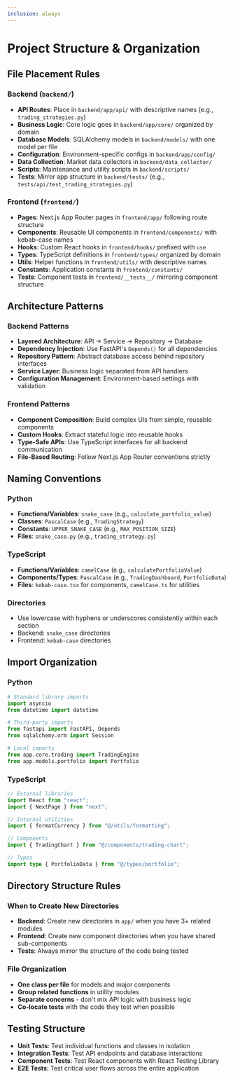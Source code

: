 ```yaml
---
inclusion: always
---
```


# Project Structure & Organization

## File Placement Rules

### Backend (`backend/`)

- **API Routes**: Place in `backend/app/api/` with descriptive names (e.g., `trading_strategies.py`)
- **Business Logic**: Core logic goes in `backend/app/core/` organized by domain
- **Database Models**: SQLAlchemy models in `backend/models/` with one model per file
- **Configuration**: Environment-specific configs in `backend/app/config/`
- **Data Collection**: Market data collectors in `backend/data_collector/`
- **Scripts**: Maintenance and utility scripts in `backend/scripts/`
- **Tests**: Mirror app structure in `backend/tests/` (e.g., `tests/api/test_trading_strategies.py`)

### Frontend (`frontend/`)

- **Pages**: Next.js App Router pages in `frontend/app/` following route structure
- **Components**: Reusable UI components in `frontend/components/` with kebab-case names
- **Hooks**: Custom React hooks in `frontend/hooks/` prefixed with `use`
- **Types**: TypeScript definitions in `frontend/types/` organized by domain
- **Utils**: Helper functions in `frontend/utils/` with descriptive names
- **Constants**: Application constants in `frontend/constants/`
- **Tests**: Component tests in `frontend/__tests__/` mirroring component structure

## Architecture Patterns

### Backend Patterns

- **Layered Architecture**: API → Service → Repository → Database
- **Dependency Injection**: Use FastAPI's `Depends()` for all dependencies
- **Repository Pattern**: Abstract database access behind repository interfaces
- **Service Layer**: Business logic separated from API handlers
- **Configuration Management**: Environment-based settings with validation

### Frontend Patterns

- **Component Composition**: Build complex UIs from simple, reusable components
- **Custom Hooks**: Extract stateful logic into reusable hooks
- **Type-Safe APIs**: Use TypeScript interfaces for all backend communication
- **File-Based Routing**: Follow Next.js App Router conventions strictly

## Naming Conventions

### Python

- **Functions/Variables**: `snake_case` (e.g., `calculate_portfolio_value`)
- **Classes**: `PascalCase` (e.g., `TradingStrategy`)
- **Constants**: `UPPER_SNAKE_CASE` (e.g., `MAX_POSITION_SIZE`)
- **Files**: `snake_case.py` (e.g., `trading_strategy.py`)

### TypeScript

- **Functions/Variables**: `camelCase` (e.g., `calculatePortfolioValue`)
- **Components/Types**: `PascalCase` (e.g., `TradingDashboard`, `PortfolioData`)
- **Files**: `kebab-case.tsx` for components, `camelCase.ts` for utilities

### Directories

- Use lowercase with hyphens or underscores consistently within each section
- Backend: `snake_case` directories
- Frontend: `kebab-case` directories

## Import Organization

### Python

```python
# Standard library imports
import asyncio
from datetime import datetime

# Third-party imports
from fastapi import FastAPI, Depends
from sqlalchemy.orm import Session

# Local imports
from app.core.trading import TradingEngine
from app.models.portfolio import Portfolio
```

### TypeScript

```typescript
// External libraries
import React from "react";
import { NextPage } from "next";

// Internal utilities
import { formatCurrency } from "@/utils/formatting";

// Components
import { TradingChart } from "@/components/trading-chart";

// Types
import type { PortfolioData } from "@/types/portfolio";
```

## Directory Structure Rules

### When to Create New Directories

- **Backend**: Create new directories in `app/` when you have 3+ related modules
- **Frontend**: Create new component directories when you have shared sub-components
- **Tests**: Always mirror the structure of the code being tested

### File Organization

- **One class per file** for models and major components
- **Group related functions** in utility modules
- **Separate concerns** - don't mix API logic with business logic
- **Co-locate tests** with the code they test when possible

## Testing Structure

- **Unit Tests**: Test individual functions and classes in isolation
- **Integration Tests**: Test API endpoints and database interactions
- **Component Tests**: Test React components with React Testing Library
- **E2E Tests**: Test critical user flows across the entire application
